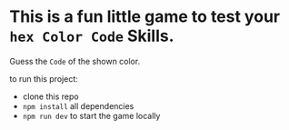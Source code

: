 # This is a fun little game to test your `hex Color Code` Skills.

Guess the `Code` of the shown color.

to run this project:

- clone this repo
- `npm install` all dependencies
- `npm run dev` to start the game locally
